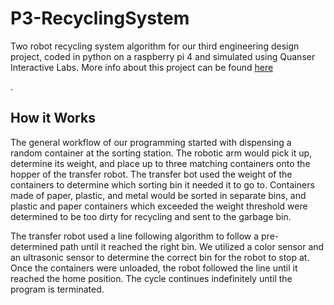 # P3-RecyclingSystem
Two robot recycling system algorithm for our third engineering design project, coded in python on a raspberry pi 4 and simulated using Quanser Interactive Labs. More info about this project can be found <a href="https://atelieyt.notion.site/Revenge-of-the-Recycling-System-ba956616b3864fad92bbb51508aa9e8f" target="_blank">here</a></p>.

## How it Works

The general workflow of our programming started with dispensing a random container at the sorting station. The robotic arm would pick it up, determine its weight, and place up to three matching containers onto the hopper of the transfer robot. The transfer bot used the weight of the containers to determine which sorting bin it needed it to go to. Containers made of paper, plastic, and metal would be sorted in separate bins, and plastic and paper containers which exceeded the weight threshold were determined to be too dirty for recycling and sent to the garbage bin.

The transfer robot used a line following algorithm to follow a pre-determined path until it reached the right bin. We utilized a color sensor and an ultrasonic sensor to determine the correct bin for the robot to stop at. Once the containers were unloaded, the robot followed the line until it reached the home position. The cycle continues indefinitely until the program is terminated.
